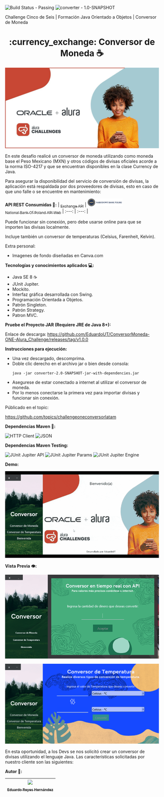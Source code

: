 ![Build Status - Passing](https://img.shields.io/badge/build-passing-green)
![converter - 1.0-SNAPSHOT](https://img.shields.io/badge/converter-1.0--SNAPSHOT-purple)

Challenge Cinco de Seis | Formación Java Orientado a Objetos | Conversor de Moneda

<h1 align="center">:currency_exchange: Conversor de Moneda ☕</h1>

![Challenge Oracle Next Education + Alura Banner](https://raw.githubusercontent.com/EduardoUT/ConversorMoneda-ONE-Alura_Challenge/master/src/main/resources/images/challengeImage.jpg)

En este desafio realicé un conversor de moneda utilizando como moneda base el Peso Mexicano (MXN) y otros códigos de divisas oficiales acorde a la norma ISO-4217 y que se encuentran disponibles en la clase Currency de Java.

Para asegurar la disponibilidad del servicio de conversión de divisas, la aplicación está respaldada por dos proveedores de divisas, esto en caso de que uno falle o se encuentre en mantenimiento:

**API REST Consumidas :currency_exchange::**
| [<sub>Exchange API</sub>](https://github.com/fawazahmed0/exchange-api) |  [<img src="https://raw.githubusercontent.com/EduardoUT/ConversorMoneda-ONE-Alura_Challenge/master/src/main/resources/images/nbp-logo.png" width=115><br><sub>National Bank Of Poland API Web</sub>](https://api.nbp.pl/en.html?ref=public_apis&utm_medium=website#kursyWalut)
| :---: | :---: |

Puede funcionar sin conexión, pero debe usarse online para que se importen las divisas localmente.

Incluye también un conversor de temperaturas (Celsius, Farenheit, Kelvin).

Extra personal:
- Imagenes de fondo diseñadas en Canva.com

**Tecnologías y conocimientos aplicados 💻:**
  - Java SE 8 ☕
  - JUnit Jupiter.
  - Mockito.
  - Interfaz gráfica desarrollada con Swing.
  - Programación Orientada a Objetos.
  - Patrón Singleton.
  - Patrón Strategy.
  - Patron MVC.

**Pruebe el Proyecto JAR (Requiere JRE de Java 8+):**

Enlace de descarga:
https://github.com/EduardoUT/ConversorMoneda-ONE-Alura_Challenge/releases/tag/v1.0.0

**Instrucciones para ejecución:**
  - Una vez descargado, descomprima.
  - Doble clic derecho en el archivo jar o bien desde consola:
    ```
    java -jar converter-2.0-SNAPSHOT-jar-with-dependencies.jar
    ```
  - Asegurese de estar conectado a internet al utilizar el conversor de moneda.
  - Por lo menos conectarse la primera vez para importar divisas y funcionar sin conexión.

Públicado en el topic:

https://github.com/topics/challengeoneconversorlatam


**Dependencias Maven 📖:**
   
![HTTP Client](https://img.shields.io/badge/OkHttp-4.12.0-blue)
![JSON](https://img.shields.io/badge/JSON_In_Java-20250517-blue)

**Dependencias Maven Testing:**

![JUnit Jupiter API](https://img.shields.io/badge/JUnit_Jupiter_Api-5.11.3-blue)
![JUnit Jupiter Params](https://img.shields.io/badge/JUnit_Jupiter_Params-5.11.3-blue)
![JUnit Jupiter Engine](https://img.shields.io/badge/JUnit_Jupiter_Engine-5.11.3-blue)

**Demo:**

![Gif demo de Conversión de Moneda](https://raw.githubusercontent.com/EduardoUT/ConversorMoneda-ONE-Alura_Challenge/master/src/main/resources/images/demoConverterApp.gif)

**Vista Previa 👁️:**

![Vista Previa Interfaz Conversor de Moneda](https://raw.githubusercontent.com/EduardoUT/ConversorMoneda-ONE-Alura_Challenge/master/src/main/resources/images/interfazcurrency.PNG)

![Vista Previa Interfaz Conversor de Temperatura](https://raw.githubusercontent.com/EduardoUT/ConversorMoneda-ONE-Alura_Challenge/master/src/main/resources/images/interfaztemperatura.PNG)

En esta oportunidad, a los Devs se nos solicitó crear un conversor de divisas utilizando el lenguaje Java. Las características solicitadas por nuestro cliente son las siguientes:

**Autor 🧑:**

| [<img src="https://avatars.githubusercontent.com/u/60370547?s=400&u=c31036d0dc68db0d1fe71e36211360a84fc923f8&v=4" width=115><br><sub>Eduardo Reyes Hernández</sub>](https://github.com/EduardoUT) |
| :---: |
